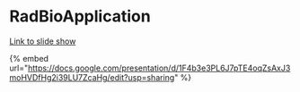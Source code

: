 # RadBioApplication



[Link to slide show](https://docs.google.com/presentation/d/1F4b3e3PL6J7pTE4oqZsAxJ3moHVDfHg2i39LU7ZcaHg/edit?usp=sharing)

{% embed url="https://docs.google.com/presentation/d/1F4b3e3PL6J7pTE4oqZsAxJ3moHVDfHg2i39LU7ZcaHg/edit?usp=sharing" %}

